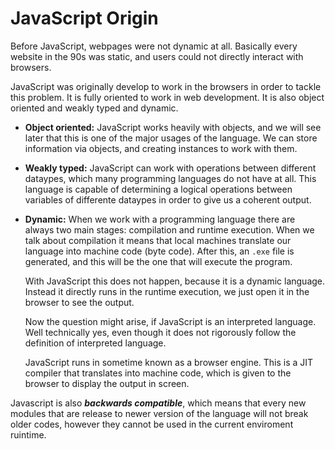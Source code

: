 # JavaScript Origin

Before JavaScript, webpages were not dynamic at all. Basically every website in the 90s was static, and users could not directly interact with browsers. 

JavaScript was originally develop to work in the browsers in order to tackle this problem. It is fully oriented to work in web development. It is also object oriented and weakly typed and dynamic.

- **Object oriented:** JavaScript works heavily with objects, and we will see later that this is one of the major usages of the language. We can store information via objects, and creating instances to work with them.

- **Weakly typed:** JavaScript can work with operations between different dataypes, which many programming languages do not have at all. This language is capable of determining a logical operations between variables of differente dataypes in order to give us a coherent output. 

- **Dynamic:** When we work with a programming language there are always two main stages: compilation and runtime execution. When we talk about compilation it means that local machines translate our language into machine code (byte code). After this, an `.exe` file is generated, and this will be the one that will execute the program. 

    With JavaScript this does not happen, because it is a dynamic language. Instead it directly runs in the runtime execution, we just open it in the browser to see the output. 

    Now the question might arise, if JavaScript is an interpreted language. Well technically yes, even though it does not rigorously follow the definition of interpreted language. 

    JavaScript runs in sometime known as a browser engine. This is a JIT compiler that translates into machine code, which is given to the browser to display the output in screen. 

Javascript is also ***backwards compatible***, which means that every new modules that are release to newer version of the language will not break older codes, however they cannot be used in the current enviroment ruintime. 






